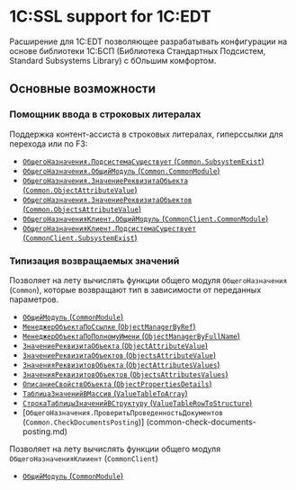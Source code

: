 # 1C:SSL support for 1C:EDT

Расширение для 1C:EDT позволяющее разрабатывать конфигурации на основе библиотеки 1С:БСП (Библиотека Стандартных Подсистем, Standard Subsystems Library) с бОльшим комфортом.

## Основные возможности

### Помощник ввода в строковых литералах

Поддержка контент-ассиста в строковых литералах, гиперссылки для перехода или по F3:

* [`ОбщегоНазначения.ПодсистемаСуществует` (`Common.SubsystemExist`)](common-subsystem-exist.md)
* [`ОбщегоНазначения.ОбщийМодуль` (`Common.CommonModule`)](common-common-module.md)
* [`ОбщегоНазначения.ЗначениеРеквизитаОбъекта` (`Common.ObjectAttributeValue`)](common-object-attribute-value.md)
* [`ОбщегоНазначения.ЗначениеРеквизитаОбъектов` (`Common.ObjectsAttributeValue`)](common-objects-attribute-value.md)
* [`ОбщегоНазначенияКлиент.ОбщийМодуль` (`CommonClient.CommonModule`)](common-client-common-module.md)
* [`ОбщегоНазначенияКлиент.ПодсистемаСуществует` (`CommonClient.SubsystemExist`)](common-client-subsystem-exist.md)


### Типизация возвращаемых значений

Позволяет на лету вычислять функции общего модуля `ОбщегоНазначения` (`Common`), которые возвращают тип в зависимости от переданных параметров.

* [`ОбщийМодуль` (`CommonModule`)](common-common-module.md)
* [`МенеджерОбъектаПоСсылке` (`ObjectManagerByRef`)](common-object-manager-by-ref.md)
* [`МенеджерОбъектаПоПолномуИмени` (`ObjectManagerByFullName`)](common-object-manager-by-full-name.md)
* [`ЗначениеРеквизитаОбъекта` (`ObjectAttributeValue`)](common-object-attribute-value.md)
* [`ЗначениеРеквизитаОбъектов` (`ObjectsAttributeValue`)](common-objects-attribute-value.md)
* [`ЗначенияРеквизитовОбъекта` (`ObjectAttributesValues`)](common-object-attributes-values.md)
* [`ЗначенияРеквизитовОбъектов` (`ObjectsAttributesValues`)](common-objects-attribute-value.md)
* [`ОписаниеСвойствОбъекта` (`ObjectPropertiesDetails`)](common-object-properties-details.md)
* [`ТаблицаЗначенийВМассив` (`ValueTableToArray`)](common-value-table-to-array.md)
* [`СтрокаТаблицыЗначенийВСтруктуру` (`ValueTableRowToStructure`)](common-value-table-row-to-structure.md)
* [`ОбщегоНазначения.ПроверитьПроведенностьДокументов` (`Common.CheckDocumentsPosting`)] (common-check-documents-posting.md)

Позволяет на лету вычислять функции общего модуля `ОбщегоНазначенияКлииент` (`CommonClient`)

* [`ОбщийМодуль` (`CommonModule`)](common-client-common-module.md)
